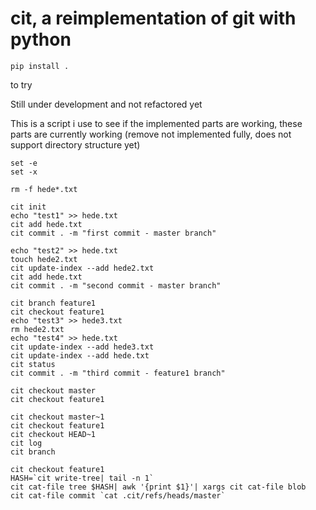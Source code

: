 cit, a reimplementation of git with python
==========================================

```
pip install .
```
to try

Still under development and not refactored yet

This is a script i use to see if the implemented parts are working, these parts are currently working
(remove not implemented fully, does not support directory structure yet)

```
set -e
set -x

rm -f hede*.txt

cit init
echo "test1" >> hede.txt
cit add hede.txt
cit commit . -m "first commit - master branch"

echo "test2" >> hede.txt
touch hede2.txt
cit update-index --add hede2.txt
cit add hede.txt
cit commit . -m "second commit - master branch"

cit branch feature1
cit checkout feature1
echo "test3" >> hede3.txt
rm hede2.txt
echo "test4" >> hede.txt
cit update-index --add hede3.txt
cit update-index --add hede.txt
cit status
cit commit . -m "third commit - feature1 branch"

cit checkout master
cit checkout feature1

cit checkout master~1
cit checkout feature1
cit checkout HEAD~1
cit log
cit branch

cit checkout feature1
HASH=`cit write-tree| tail -n 1`
cit cat-file tree $HASH| awk '{print $1}'| xargs cit cat-file blob
cit cat-file commit `cat .cit/refs/heads/master`
```
